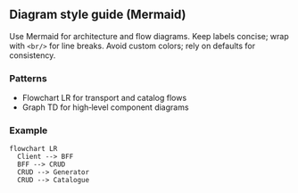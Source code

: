 ## Diagram style guide (Mermaid)

Use Mermaid for architecture and flow diagrams. Keep labels concise; wrap with `<br/>` for line breaks. Avoid custom colors; rely on defaults for consistency.

### Patterns
- Flowchart LR for transport and catalog flows
- Graph TD for high‑level component diagrams

### Example
```mermaid
flowchart LR
  Client --> BFF
  BFF --> CRUD
  CRUD --> Generator
  CRUD --> Catalogue
```


